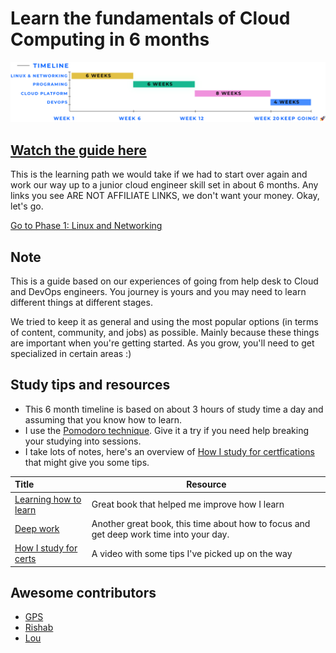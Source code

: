 # Learn the fundamentals of Cloud Computing in 6 months

![Timeline](img/timeline.png)

## [Watch the guide here](https://youtu.be/ts9vNsrJypE)

This is the learning path we would take if we had to start over again and work our way up to a junior cloud engineer skill set in about 6 months. Any links you see ARE NOT AFFILIATE LINKS, we don't want your money. Okay, let's go.

[Go to Phase 1: Linux and Networking](phase1/README.md)

## Note

This is a guide based on our experiences of going from help desk to Cloud and DevOps engineers. You journey is yours and you may need to learn different things at different stages.

We tried to keep it as general and using the most popular options (in terms of content, community, and jobs) as possible. Mainly because these things are important when you're getting started. As you grow, you'll need to get specialized in certain areas :)

## Study tips and resources

- This 6 month timeline is based on about 3 hours of study time a day and assuming that you know how to learn.
- I use the [Pomodoro technique](https://en.wikipedia.org/wiki/Pomodoro_Technique). Give it a try if you need help breaking your studying into sessions.
- I take lots of notes, here's an overview of [How I study for certfications](https://acloudguru.com/blog/engineering/from-student-to-engineer-how-to-study-smarter-for-cloud-cert) that might give you some tips.

 | Title                     | Resource                                                                                                                                               |
 | :------------------------ | ------------------------------------------------------------------------------------------------------------------------------------------------------ |
 | [Learning how to learn](https://barbaraoakley.com/books/learning-how-to-learn/)| Great book that helped me improve how I learn                                              |
 | [Deep work](https://www.calnewport.com/books/deep-work/)             | Another great book, this time about how to focus and get deep work time into your day. |
 | [How I study for certs](https://youtu.be/fpPCZqfOBJs)               | A video with some tips I've picked up on the way                                                                  |
## Awesome contributors

- [GPS](https://youtube.com/madebygps)
- [Rishab](https://www.youtube.com/channel/UCtLwBE6ZNXnQdQp5o36BUxA)
- [Lou](https://twitter.com/loujaybee)